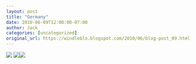 ```yaml
---
layout: post
title: "Germany"
date: 2010-06-09T12:00:00-07:00
author: Jack
categories: [uncategorized]
original_url: https://windleblo.blogspot.com/2010/06/blog-post_09.html
---
```


![](https://lh3.googleusercontent.com/blogger_img_proxy/AEn0k_sCNhF2l0m5Jvop1d-XIzCPB4C1JB19LsqjpA_tj0aQp4aOZp0FES1KS8h_KxEGui9CjCj65zEPR8_hLrDPo9Oqtm_gh1wGLXYoHHgSUbJS8kxGqkhzuEv4Valr0X8ORnBCE94S3gHj00lz8QM9NzbmaVoyUzyzrVm42b3jMt8fK1JuWGJj4N4os9tDAecp9tkF40365gwRdhD1SKou41k7QfSh2ZFV__xDyJBiYSj-YaVNhCHn8-lYO5--BktmEjj7Kfvp6Tht6M_k723LI_3VjbNSdfn3uF-YiARyvQu3XPaqM-xJPDE=s0-d) [![](https://lh3.googleusercontent.com/blogger_img_proxy/AEn0k_tWOE50OZ-acHejOE5G1lMdgzZ-El9fWkAevV2kkH16tgiOrFi5dCB7T_e-aMwvkzoYZiq6u7Txyh8sMsRuBKmlVnXvW2bzfUujX3ZG4ZFZ70BO_52vV-bd=s0-d)](http://photobucket.com/redirect/album?showShareLB=1)[![](https://lh3.googleusercontent.com/blogger_img_proxy/AEn0k_uFziVRXUxV6V07QjJY4S2PwGTeeQOFpzHNJQc4MbwwGppXGOJ_7E29xKof9I3tVbfSRFMV0CnWS5d0ifpyKF4yo6v2LOL8TIw-ePBf0N1dFYKDNDLxigFD=s0-d)](http://s373.photobucket.com/albums/oo174/windleblo/germany/)